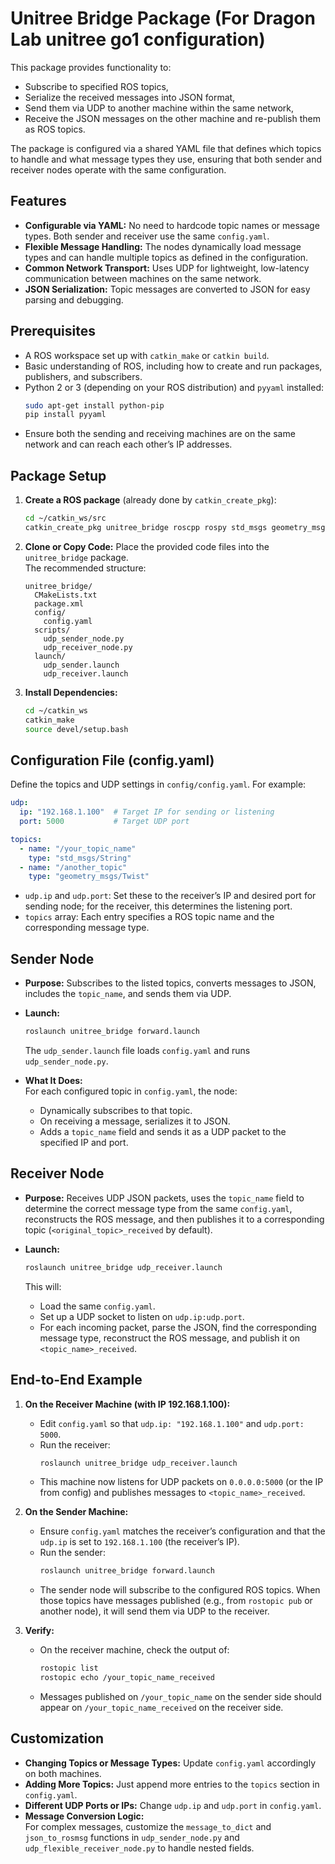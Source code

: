 # Unitree Bridge Package (For Dragon Lab unitree go1 configuration)

This package provides functionality to:

- Subscribe to specified ROS topics,
- Serialize the received messages into JSON format,
- Send them via UDP to another machine within the same network,
- Receive the JSON messages on the other machine and re-publish them as ROS topics.

The package is configured via a shared YAML file that defines which topics to handle and what message types they use, ensuring that both sender and receiver nodes operate with the same configuration.

## Features

- **Configurable via YAML:** No need to hardcode topic names or message types. Both sender and receiver use the same `config.yaml`.
- **Flexible Message Handling:** The nodes dynamically load message types and can handle multiple topics as defined in the configuration.
- **Common Network Transport:** Uses UDP for lightweight, low-latency communication between machines on the same network.
- **JSON Serialization:** Topic messages are converted to JSON for easy parsing and debugging.

## Prerequisites

- A ROS workspace set up with `catkin_make` or `catkin build`.
- Basic understanding of ROS, including how to create and run packages, publishers, and subscribers.
- Python 2 or 3 (depending on your ROS distribution) and `pyyaml` installed:  
  ```bash
  sudo apt-get install python-pip
  pip install pyyaml
  ```
- Ensure both the sending and receiving machines are on the same network and can reach each other’s IP addresses.

## Package Setup

1. **Create a ROS package** (already done by `catkin_create_pkg`):
   ```bash
   cd ~/catkin_ws/src
   catkin_create_pkg unitree_bridge roscpp rospy std_msgs geometry_msgs
   ```

2. **Clone or Copy Code:**
   Place the provided code files into the `unitree_bridge` package.  
   The recommended structure:
   ```
   unitree_bridge/
     CMakeLists.txt
     package.xml
     config/
       config.yaml
     scripts/
       udp_sender_node.py
       udp_receiver_node.py
     launch/
       udp_sender.launch
       udp_receiver.launch
   ```
   
3. **Install Dependencies:**
   ```bash
   cd ~/catkin_ws
   catkin_make
   source devel/setup.bash
   ```

## Configuration File (config.yaml)

Define the topics and UDP settings in `config/config.yaml`. For example:

```yaml
udp:
  ip: "192.168.1.100"  # Target IP for sending or listening
  port: 5000           # Target UDP port

topics:
  - name: "/your_topic_name"
    type: "std_msgs/String"
  - name: "/another_topic"
    type: "geometry_msgs/Twist"
```

- `udp.ip` and `udp.port`: Set these to the receiver’s IP and desired port for sending node; for the receiver, this determines the listening port.
- `topics` array: Each entry specifies a ROS topic name and the corresponding message type.

## Sender Node

- **Purpose:** Subscribes to the listed topics, converts messages to JSON, includes the `topic_name`, and sends them via UDP.
- **Launch:**  
  ```bash
  roslaunch unitree_bridge forward.launch
  ```
  
  The `udp_sender.launch` file loads `config.yaml` and runs `udp_sender_node.py`.
  
- **What It Does:**  
  For each configured topic in `config.yaml`, the node:
  - Dynamically subscribes to that topic.
  - On receiving a message, serializes it to JSON.
  - Adds a `topic_name` field and sends it as a UDP packet to the specified IP and port.

## Receiver Node

- **Purpose:** Receives UDP JSON packets, uses the `topic_name` field to determine the correct message type from the same `config.yaml`, reconstructs the ROS message, and then publishes it to a corresponding topic (`<original_topic>_received` by default).

- **Launch:**
  ```bash
  roslaunch unitree_bridge udp_receiver.launch
  ```
  
  This will:
  - Load the same `config.yaml`.
  - Set up a UDP socket to listen on `udp.ip:udp.port`.
  - For each incoming packet, parse the JSON, find the corresponding message type, reconstruct the ROS message, and publish it on `<topic_name>_received`.

## End-to-End Example

1. **On the Receiver Machine (with IP 192.168.1.100):**
   - Edit `config.yaml` so that `udp.ip: "192.168.1.100"` and `udp.port: 5000`.
   - Run the receiver:
     ```bash
     roslaunch unitree_bridge udp_receiver.launch
     ```
   - This machine now listens for UDP packets on `0.0.0.0:5000` (or the IP from config) and publishes messages to `<topic_name>_received`.

2. **On the Sender Machine:**
   - Ensure `config.yaml` matches the receiver’s configuration and that the `udp.ip` is set to `192.168.1.100` (the receiver’s IP).
   - Run the sender:
     ```bash
     roslaunch unitree_bridge forward.launch
     ```
   - The sender node will subscribe to the configured ROS topics. When those topics have messages published (e.g., from `rostopic pub` or another node), it will send them via UDP to the receiver.

3. **Verify:**
   - On the receiver machine, check the output of:
     ```bash
     rostopic list
     rostopic echo /your_topic_name_received
     ```
   - Messages published on `/your_topic_name` on the sender side should appear on `/your_topic_name_received` on the receiver side.

## Customization

- **Changing Topics or Message Types:** Update `config.yaml` accordingly on both machines.
- **Adding More Topics:** Just append more entries to the `topics` section in `config.yaml`.
- **Different UDP Ports or IPs:** Change `udp.ip` and `udp.port` in `config.yaml`.
- **Message Conversion Logic:**  
  For complex messages, customize the `message_to_dict` and `json_to_rosmsg` functions in `udp_sender_node.py` and `udp_flexible_receiver_node.py` to handle nested fields.